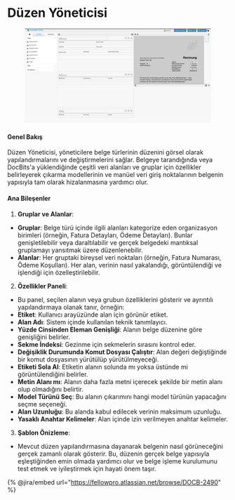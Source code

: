 # Düzen Yöneticisi

<figure><img src="../../../../.gitbook/assets/Bildschirmfoto 2024-05-08 um 08.46.24.png" alt=""><figcaption></figcaption></figure>

#### Genel Bakış

Düzen Yöneticisi, yöneticilere belge türlerinin düzenini görsel olarak yapılandırmalarını ve değiştirmelerini sağlar. Belgeye tarandığında veya DocBits'a yüklendiğinde çeşitli veri alanları ve gruplar için özellikler belirleyerek çıkarma modellerinin ve manüel veri giriş noktalarının belgenin yapısıyla tam olarak hizalanmasına yardımcı olur.

#### Ana Bileşenler

1. **Gruplar ve Alanlar**:
* **Gruplar**: Belge türü içinde ilgili alanları kategorize eden organizasyon birimleri (örneğin, Fatura Detayları, Ödeme Detayları). Bunlar genişletilebilir veya daraltılabilir ve gerçek belgedeki mantıksal gruplamayı yansıtmak üzere düzenlenebilir.
* **Alanlar**: Her gruptaki bireysel veri noktaları (örneğin, Fatura Numarası, Ödeme Koşulları). Her alan, verinin nasıl yakalandığı, görüntülendiği ve işlendiği için özelleştirilebilir.
2. **Özellikler Paneli**:
* Bu panel, seçilen alanın veya grubun özelliklerini gösterir ve ayrıntılı yapılandırmaya olanak tanır, örneğin:
* **Etiket**: Kullanıcı arayüzünde alan için görünür etiket.
* **Alan Adı**: Sistem içinde kullanılan teknik tanımlayıcı.
* **Yüzde Cinsinden Eleman Genişliği**: Alanın belge düzenine göre genişliğini belirler.
* **Sekme İndeksi**: Gezinme için sekmelerin sırasını kontrol eder.
* **Değişiklik Durumunda Komut Dosyası Çalıştır**: Alan değeri değiştiğinde bir komut dosyasının yürütülüp yürütülmeyeceği.
* **Etiketi Sola Al**: Etiketin alanın solunda mı yoksa üstünde mi görüntülendiğini belirler.
* **Metin Alanı mı**: Alanın daha fazla metni içerecek şekilde bir metin alanı olup olmadığını belirtir.
* **Model Türünü Seç**: Bu alanın çıkarımını hangi model türünün yapacağını seçme seçeneği.
* **Alan Uzunluğu**: Bu alanda kabul edilecek verinin maksimum uzunluğu.
* **Yasaklı Anahtar Kelimeler**: Alan içinde izin verilmeyen anahtar kelimeler.
3. **Şablon Önizleme**:
* Mevcut düzen yapılandırmasına dayanarak belgenin nasıl görüneceğini gerçek zamanlı olarak gösterir. Bu, düzenin gerçek belge yapısıyla eşleştiğinden emin olmada yardımcı olur ve belge işleme kurulumunu test etmek ve iyileştirmek için hayati önem taşır.

{% @jira/embed url="https://fellowpro.atlassian.net/browse/DOCB-2490" %}
